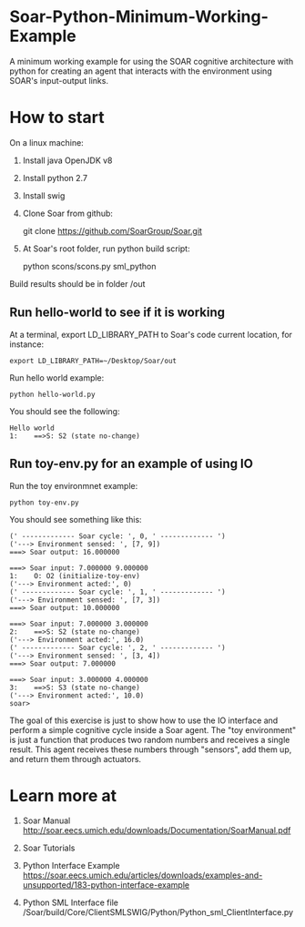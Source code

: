 # Soar-Python-Minimum-Working-Example
A minimum working example for using the SOAR cognitive architecture with python for creating an agent that interacts with the environment using SOAR's input-output links.

# How to start

On a linux machine:

1) Install java OpenJDK v8

2) Install python 2.7

3) Install swig

4) Clone Soar from github: 

	git clone https://github.com/SoarGroup/Soar.git

5) At Soar's root folder, run python build script: 

	python scons/scons.py sml_python
  
Build results should be in folder /out
  

## Run hello-world to see if it is working

At a terminal, export LD_LIBRARY_PATH to Soar's code current location, for instance:

	export LD_LIBRARY_PATH=~/Desktop/Soar/out

Run hello world example:

	python hello-world.py 

You should see the following:

	Hello world
	1:    ==>S: S2 (state no-change)  

## Run toy-env.py for an example of using IO

Run the toy environmnet example:

	python toy-env.py
 
You should see something like this:

	(' ------------- Soar cycle: ', 0, ' ------------- ')
	('---> Environment sensed: ', [7, 9])
	===> Soar output: 16.000000
	
	===> Soar input: 7.000000 9.000000
	1:    O: O2 (initialize-toy-env)
	('---> Environment acted:', 0)
	(' ------------- Soar cycle: ', 1, ' ------------- ')
	('---> Environment sensed: ', [7, 3])
	===> Soar output: 10.000000
	
	===> Soar input: 7.000000 3.000000
	2:    ==>S: S2 (state no-change)
	('---> Environment acted:', 16.0)
	(' ------------- Soar cycle: ', 2, ' ------------- ')
	('---> Environment sensed: ', [3, 4])
	===> Soar output: 7.000000
	
	===> Soar input: 3.000000 4.000000
	3:    ==>S: S3 (state no-change)
	('---> Environment acted:', 10.0)
	soar> 

The goal of this exercise is just to show how to use the IO interface and perform a simple cognitive cycle inside a Soar agent.
The "toy environment" is just a function that produces two random numbers and receives a single result.
This agent receives these numbers through "sensors", add them up, and return them through actuators.

# Learn more at

1) Soar Manual http://soar.eecs.umich.edu/downloads/Documentation/SoarManual.pdf

2) Soar Tutorials

3) Python Interface Example https://soar.eecs.umich.edu/articles/downloads/examples-and-unsupported/183-python-interface-example

4) Python SML Interface file /Soar/build/Core/ClientSMLSWIG/Python/Python_sml_ClientInterface.py


  
